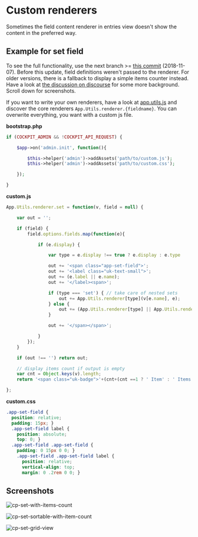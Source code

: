 # Custom renderers

Sometimes the field content renderer in entries view doesn't show the content in the preferred way.

## Example for set field

To see the full functionality, use the next branch >= [this commit][1] (2018-11-07). Before this update, field definitions weren't passed to the renderer. For older versions, there is a fallback to display a simple items counter instead. Have a look at [the discussion on discourse][2] for some more background. Scroll down for screenshots.

If you want to write your own renderers, have a look at [app.utils.js][3] and discover the core renderers `App.Utils.renderer.{fieldname}`. You can overwrite everything, you want with a custom js file.

[1]: https://github.com/agentejo/cockpit/commit/907c1de5ba92f7bbab25635ad20d8b1d5d43a099
[2]: https://discourse.getcockpit.com/t/renderer-for-set-field-in-backend/372
[3]: https://github.com/agentejo/cockpit/blob/next/assets/app/js/app.utils.js


**bootstrap.php**

```php
if (COCKPIT_ADMIN && !COCKPIT_API_REQUEST) {

    $app->on('admin.init', function(){

        $this->helper('admin')->addAssets('path/to/custom.js');
        $this->helper('admin')->addAssets('path/to/custom.css');

    });

}
```

**custom.js**

```js
App.Utils.renderer.set = function(v, field = null) {

    var out = '';

    if (field) {
        field.options.fields.map(function(e){

            if (e.display) {

                var type = e.display !== true ? e.display : e.type

                out += '<span class="app-set-field">';
                out += '<label class="uk-text-small">';
                out += (e.label || e.name);
                out += '</label><span>';

                if (type === 'set') { // take care of nested sets
                    out += App.Utils.renderer[type](v[e.name], e);
                } else {
                    out += (App.Utils.renderer[type] || App.Utils.renderer.default)(v[e.name]);
                }

                out += '</span></span>';

            }
        });
    }

    if (out !== '') return out;

    // display items count if output is empty
    var cnt = Object.keys(v).length;
    return '<span class="uk-badge">'+(cnt+(cnt ==1 ? ' Item' : ' Items'))+'</span>';

};
```

**custom.css**

```css
.app-set-field {
  position: relative;
  padding: 15px; }
  .app-set-field label {
    position: absolute;
    top: 0; }
  .app-set-field .app-set-field {
    padding: 0 15px 0 0; }
    .app-set-field .app-set-field label {
      position: relative;
      vertical-align: top;
      margin: 0 .2rem 0 0; }
```

## Screenshots

![cp-set-with-items-count](https://user-images.githubusercontent.com/13042193/48126407-4751c580-e281-11e8-8006-0d63add7b371.png)

![cp-set-sortable-with-item-count](https://user-images.githubusercontent.com/13042193/48126406-4751c580-e281-11e8-9539-a7ceef43be52.png)

![cp-set-grid-view](https://user-images.githubusercontent.com/13042193/48126405-4751c580-e281-11e8-9b81-71fe54344672.png)
